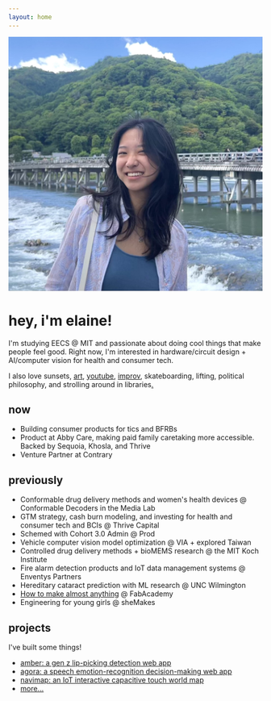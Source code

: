 ```yaml
---
layout: home
---
```


<div class="image-cropper">
  <img src="/assets/pics/pfp.jpg" alt="me" class="profile-pic">
</div>
<div class="title">
  <h1>hey, i'm elaine!</h1>
</div>

I'm studying EECS @ MIT and passionate about doing cool things that make people feel good. Right now, I'm interested in hardware/circuit design + AI/computer vision for health and consumer tech.

I also love sunsets, [art](https://www.instagram.com/eggshellsandoil/), [youtube](https://www.youtube.com/@elainexliu), [improv](https://www.instagram.com/roadkillbuffet/), skateboarding, lifting, political philosophy, and strolling around in libraries[.](m-port)

## now

- Building consumer products for tics and BFRBs
- Product at Abby Care, making paid family caretaking more accessible. Backed by Sequoia, Khosla, and Thrive
- Venture Partner at Contrary

## previously

- Conformable drug delivery methods and women's health devices @ Conformable Decoders in the Media Lab
- GTM strategy, cash burn modeling, and investing for health and consumer tech and BCIs @ Thrive Capital
- Schemed with Cohort 3.0 Admin @ Prod
- Vehicle computer vision model optimization @ VIA + explored Taiwan
- Controlled drug delivery methods + bioMEMS research @ the MIT Koch Institute
- Fire alarm detection products and IoT data management systems @ Enventys Partners
- Hereditary cataract prediction with ML research @ UNC Wilmington
- [How to make almost anything](https://fabacademy.org/2020/labs/charlotte/students/elaine-liu/) @ FabAcademy
- Engineering for young girls @ sheMakes

## projects

I've built some things!

- [amber: a gen z lip-picking detection web app](https://elainexliu.github.io/projects/2024/10/12/amber.html)
- [agora: a speech emotion-recognition decision-making web app](https://elainexliu.github.io/projects/2023/09/25/agora.html)
- [navimap: an IoT interactive capacitive touch world map](https://elainexliu.github.io/projects/2020/07/20/navimap.html)
- [more...](https://elainexliu.github.io/projects.html)